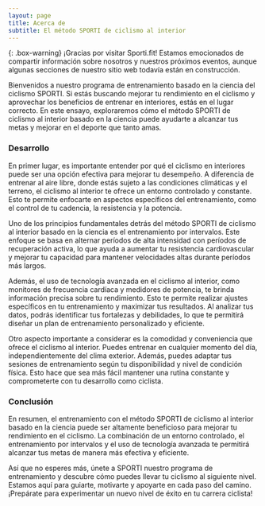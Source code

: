 ```yaml
---
layout: page
title: Acerca de
subtitle: El método SPORTI de ciclismo al interior
---
```


{: .box-warning}
¡Gracias por visitar Sporti.fit! Estamos emocionados de compartir información sobre nosotros y nuestros próximos eventos, aunque algunas secciones de nuestro sitio web todavía están en construcción.

Bienvenidos a nuestro programa de entrenamiento basado en la ciencia del ciclismo SPORTI. Si estás buscando mejorar tu rendimiento en el ciclismo y aprovechar los beneficios de entrenar en interiores, estás en el lugar correcto. En este ensayo, exploraremos cómo el método SPORTI de ciclismo al interior basado en la ciencia puede ayudarte a alcanzar tus metas y mejorar en el deporte que tanto amas.

### Desarrollo

En primer lugar, es importante entender por qué el ciclismo en interiores puede ser una opción efectiva para mejorar tu desempeño. A diferencia de entrenar al aire libre, donde estás sujeto a las condiciones climáticas y el terreno, el ciclismo al interior te ofrece un entorno controlado y constante. Esto te permite enfocarte en aspectos específicos del entrenamiento, como el control de tu cadencia, la resistencia y la potencia.

Uno de los principios fundamentales detrás del método SPORTI de ciclismo al interior basado en la ciencia es el entrenamiento por intervalos. Este enfoque se basa en alternar períodos de alta intensidad con períodos de recuperación activa, lo que ayuda a aumentar tu resistencia cardiovascular y mejorar tu capacidad para mantener velocidades altas durante períodos más largos.

Además, el uso de tecnología avanzada en el ciclismo al interior, como monitores de frecuencia cardíaca y medidores de potencia, te brinda información precisa sobre tu rendimiento. Esto te permite realizar ajustes específicos en tu entrenamiento y maximizar tus resultados. Al analizar tus datos, podrás identificar tus fortalezas y debilidades, lo que te permitirá diseñar un plan de entrenamiento personalizado y eficiente.

Otro aspecto importante a considerar es la comodidad y conveniencia que ofrece el ciclismo al interior. Puedes entrenar en cualquier momento del día, independientemente del clima exterior. Además, puedes adaptar tus sesiones de entrenamiento según tu disponibilidad y nivel de condición física. Esto hace que sea más fácil mantener una rutina constante y comprometerte con tu desarrollo como ciclista.

### Conclusión

En resumen, el entrenamiento con el método SPORTI de ciclismo al interior basado en la ciencia puede ser altamente beneficioso para mejorar tu rendimiento en el ciclismo. La combinación de un entorno controlado, el entrenamiento por intervalos y el uso de tecnología avanzada te permitirá alcanzar tus metas de manera más efectiva y eficiente.

Así que no esperes más, únete a SPORTI nuestro programa de entrenamiento y descubre cómo puedes llevar tu ciclismo al siguiente nivel. Estamos aquí para guiarte, motivarte y apoyarte en cada paso del camino. ¡Prepárate para experimentar un nuevo nivel de éxito en tu carrera ciclista!
